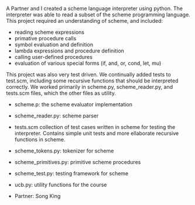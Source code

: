 A Partner and I created a scheme language interpreter using python. The interpreter was able to read a subset of the scheme programming language. This project required an understanding of scheme, and included:
- reading scheme expressions
- primative procedure calls
- symbol evaluation and definition
- lambda expressions and procedure definition
- calling user-defined procedures
- evaluation of various special forms (if, and, or, cond, let, mu)

This project was also very test driven. We continually added tests to test.scm, including some recursive functions that should be interpreted correctly. We worked primarily in scheme.py, scheme_reader.py, and tests.scm files, which the other files as utility. 

- scheme.p: the scheme evaluator implementation
- scheme_reader.py: scheme parser
- tests.scm collection of test cases written in scheme for testing the interpreter. Contains simple unit tests and more ellaborate recursive functions in scheme.
- scheme_tokens.py: tokenizer for scheme
- scheme_primitives.py: primitive scheme procedures
- scheme_test.py: testing framework for scheme
- ucb.py: utility functions for the course


- Partner: Song King